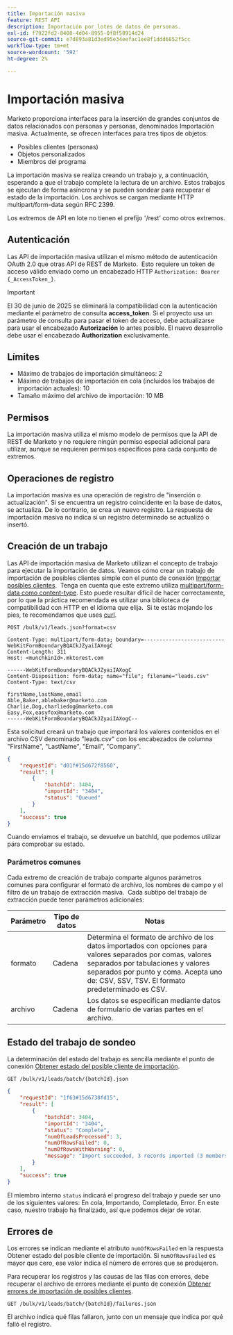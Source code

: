```yaml
---
title: Importación masiva
feature: REST API
description: Importación por lotes de datos de personas.
exl-id: f7922fd2-8408-4d04-8955-0f8f58914d24
source-git-commit: e7d893a81d3ed95e34eefac1ee8f1ddd6852f5cc
workflow-type: tm+mt
source-wordcount: '592'
ht-degree: 2%

---
```


# Importación masiva

Marketo proporciona interfaces para la inserción de grandes conjuntos de datos relacionados con personas y personas, denominados Importación masiva. Actualmente, se ofrecen interfaces para tres tipos de objetos:

- Posibles clientes (personas)
- Objetos personalizados
- Miembros del programa

La importación masiva se realiza creando un trabajo y, a continuación, esperando a que el trabajo complete la lectura de un archivo. Estos trabajos se ejecutan de forma asíncrona y se pueden sondear para recuperar el estado de la importación. Los archivos se cargan mediante HTTP multipart/form-data según RFC 2399.

Los extremos de API en lote no tienen el prefijo &#39;/rest&#39; como otros extremos.

## Autenticación

Las API de importación masiva utilizan el mismo método de autenticación OAuth 2.0 que otras API de REST de Marketo.  Esto requiere un token de acceso válido enviado como un encabezado HTTP `Authorization: Bearer {_AccessToken_}`.

>[!IMPORTANT]
>
>El 30 de junio de 2025 se eliminará la compatibilidad con la autenticación mediante el parámetro de consulta **access_token**. Si el proyecto usa un parámetro de consulta para pasar el token de acceso, debe actualizarse para usar el encabezado **Autorización** lo antes posible. El nuevo desarrollo debe usar el encabezado **Authorization** exclusivamente.

## Límites

- Máximo de trabajos de importación simultáneos: 2
- Máximo de trabajos de importación en cola (incluidos los trabajos de importación actuales): 10
- Tamaño máximo del archivo de importación: 10 MB

## Permisos

La importación masiva utiliza el mismo modelo de permisos que la API de REST de Marketo y no requiere ningún permiso especial adicional para utilizar, aunque se requieren permisos específicos para cada conjunto de extremos.

## Operaciones de registro

La importación masiva es una operación de registro de &quot;inserción o actualización&quot;. Si se encuentra un registro coincidente en la base de datos, se actualiza. De lo contrario, se crea un nuevo registro. La respuesta de importación masiva no indica si un registro determinado se actualizó o insertó.

## Creación de un trabajo

Las API de importación masiva de Marketo utilizan el concepto de trabajo para ejecutar la importación de datos. Veamos cómo crear un trabajo de importación de posibles clientes simple con el punto de conexión [Importar posibles clientes](https://developer.adobe.com/marketo-apis/api/mapi/#tag/Bulk-Import-Leads/operation/importLeadUsingPOST).  Tenga en cuenta que este extremo utiliza [multipart/form-data como content-type](https://www.w3.org/Protocols/rfc1341/7_2_Multipart.html). Esto puede resultar difícil de hacer correctamente, por lo que la práctica recomendada es utilizar una biblioteca de compatibilidad con HTTP en el idioma que elija.  Si te estás mojando los pies, te recomendamos que uses [curl](https://curl.se/).

```
POST /bulk/v1/leads.json?format=csv
```

```
Content-Type: multipart/form-data; boundary=--------------------------WebKitFormBoundaryBQACkJZyaiIAXogC
Content-Length: 311
Host: <munchkinId>.mktorest.com
```

```
------WebKitFormBoundaryBQACkJZyaiIAXogC
Content-Disposition: form-data; name="file"; filename="leads.csv"
Content-Type: text/csv

firstName,lastName,email
Able,Baker,ablebaker@marketo.com
Charlie,Dog,charliedog@marketo.com
Easy,Fox,easyfox@marketo.com
------WebKitFormBoundaryBQACkJZyaiIAXogC--
```

Esta solicitud creará un trabajo que importará los valores contenidos en el archivo CSV denominado &quot;leads.csv&quot; con los encabezados de columna &quot;FirstName&quot;, &quot;LastName&quot;, &quot;Email&quot;, &quot;Company&quot;.

```json
{
    "requestId": "d01f#15d672f8560",
    "result": [
        {
            "batchId": 3404,
            "importId": "3404",
            "status": "Queued"
        }
    ],
    "success": true
}
```

Cuando enviamos el trabajo, se devuelve un batchId, que podemos utilizar para comprobar su estado.

### Parámetros comunes

Cada extremo de creación de trabajo comparte algunos parámetros comunes para configurar el formato de archivo, los nombres de campo y el filtro de un trabajo de extracción masiva.  Cada subtipo del trabajo de extracción puede tener parámetros adicionales:

| Parámetro | Tipo de datos | Notas |
|---|---|---|
| formato | Cadena | Determina el formato de archivo de los datos importados con opciones para valores separados por comas, valores separados por tabulaciones y valores separados por punto y coma. Acepta uno de: CSV, SSV, TSV. El formato predeterminado es CSV. |
| archivo | Cadena | Los datos se especifican mediante datos de formulario de varias partes en el archivo. |


## Estado del trabajo de sondeo

La determinación del estado del trabajo es sencilla mediante el punto de conexión [Obtener estado del posible cliente de importación](https://developer.adobe.com/marketo-apis/api/mapi/#tag/Bulk-Import-Leads/operation/getImportLeadStatusUsingGET).

```
GET /bulk/v1/leads/batch/{batchId}.json
```

```json
{
    "requestId": "1f63#15d6738fd15",
    "result": [
        {
            "batchId": 3404,
            "importId": "3404",
            "status": "Complete",
            "numOfLeadsProcessed": 3,
            "numOfRowsFailed": 0,
            "numOfRowsWithWarning": 0,
            "message": "Import succeeded, 3 records imported (3 members)"
        }
    ],
    "success": true
}
```

El miembro interno `status` indicará el progreso del trabajo y puede ser uno de los siguientes valores: En cola, Importando, Completado, Error. En este caso, nuestro trabajo ha finalizado, así que podemos dejar de votar.

## Errores de

Los errores se indican mediante el atributo `numOfRowsFailed` en la respuesta Obtener estado del posible cliente de importación. Si `numOfRowsFailed` es mayor que cero, ese valor indica el número de errores que se produjeron.

Para recuperar los registros y las causas de las filas con errores, debe recuperar el archivo de errores mediante el punto de conexión [Obtener errores de importación de posibles clientes](https://developer.adobe.com/marketo-apis/api/mapi/#tag/Bulk-Import-Leads/operation/getImportLeadFailuresUsingGET).

```
GET /bulk/v1/leads/batch/{batchId}/failures.json
```

El archivo indica qué filas fallaron, junto con un mensaje que indica por qué falló el registro.
